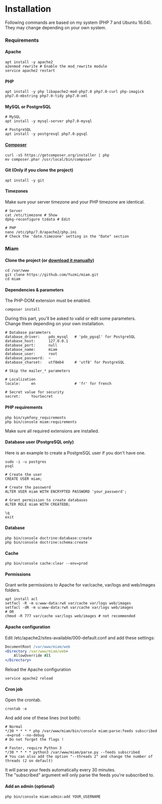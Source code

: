 # Installation

Following commands are based on my system (PHP 7 and Ubuntu 16.04).  
They may change depending on your own system. 

### Requirements  

#### Apache

```shell
apt install -y apache2
a2enmod rewrite # Enable the mod_rewrite module
service apache2 restart
```

#### PHP

```shell
apt install -y php libapache2-mod-php7.0 php7.0-curl php-imagick php7.0-mbstring php7.0-tidy php7.0-xml
```

#### MySQL or PostgreSQL

```shell
# MySQL
apt install -y mysql-server php7.0-mysql

# PostgreSQL
apt install -y postgresql php7.0-pgsql
```

#### [Composer](https://getcomposer.org/download/)

```shell
curl -sS https://getcomposer.org/installer | php
mv composer.phar /usr/local/bin/composer
```

#### Git (Only if you clone the project)

```shell
apt install -y git
```

#### Timezones

Make sure your server timezone and your PHP timezone are identical.  

```shell
# Server
cat /etc/timezone # Show
dpkg-reconfigure tzdata # Edit

# PHP
nano /etc/php/7.0/apache2/php.ini
# Check the 'date.timezone' setting in the "Date" section
```

### Miam

#### Clone the project (or [download it manually](https://github.com/Yuzmi/miam/archive/master.zip))

```shell
cd /var/www
git clone https://github.com/Yuzmi/miam.git
cd miam
```

#### Dependencies & parameters

The PHP-DOM extension must be enabled.  

```shell
composer install
``` 

During this part, you'll be asked to valid or edit some parameters.  
Change them depending on your own installation.  

```
# Database parameters
database_driver: 	pdo_mysql 	# 'pdo_pgsql' for PostgreSQL 
database_host: 		127.0.0.1
database_port: 		null
database_name: 		miam
database_user: 		root
database_password: 	~
database_charset: 	utf8mb4 	# 'utf8' for PostgreSQL

# Skip the mailer_* parameters

# Localization
locale: 	en 					# 'fr' for french

# Secret value for security
secret: 	YourSecret
```

#### PHP requirements

```shell
php bin/symfony_requirements
php bin/console miam:requirements
```

Make sure all required extensions are installed.  

#### Database user (PostgreSQL only)

Here is an example to create a PostgreSQL user if you don't have one.  

```shell
sudo -i -u postgres
psql

# Create the user
CREATE USER miam;

# Create the password
ALTER USER miam WITH ENCRYPTED PASSWORD 'your_password';

# Grant permission to create databases
ALTER ROLE miam WITH CREATEDB;

\q
exit
```

#### Database

```shell
php bin/console doctrine:database:create
php bin/console doctrine:schema:create
```

#### Cache

```shell
php bin/console cache:clear --env=prod
```

#### Permissions

Grant write permissions to Apache for var/cache, var/logs and web/images folders.  

```shell
apt install acl
setfacl -R -m u:www-data:rwX var/cache var/logs web/images
setfacl -dR -m u:www-data:rwX var/cache var/logs web/images
# OR
chmod -R 777 var/cache var/logs web/images # not recommended
```

#### Apache configuration

Edit /etc/apache2/sites-available/000-default.conf and add these settings:

```apache
DocumentRoot /var/www/miam/web
<Directory /var/www/miam/web>
	AllowOverride All
</Directory>
```

Reload the Apache configuration  

```shell
service apache2 reload
```

#### Cron job

Open the crontab.  

```shell
crontab -e
```

And add one of these lines (not both):  

```
# Normal
*/30 * * * * php /var/www/miam/bin/console miam:parse:feeds subscribed -e=prod --no-debug
# Do not forget the flags !

# Faster, require Python 3
*/30 * * * * python3 /var/www/miam/parse.py --feeds subscribed
# You can also add the option "--threads 2" and change the number of threads (2 on default)
```

It will parse your feeds automatically every 30 minutes.  
The "subscribed" argument will only parse the feeds you're subscribed to.  

#### Add an admin (optional)
```
php bin/console miam:admin:add YOUR_USERNAME
```

